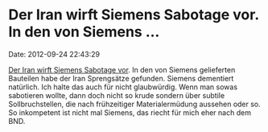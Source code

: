 Der Iran wirft Siemens Sabotage vor. In den von Siemens \...
============================================================

Date: 2012-09-24 22:43:29

[Der Iran wirft Siemens Sabotage
vor](http://www.tagesschau.de/ausland/siemens-iran102.html). In den von
Siemens gelieferten Bauteilen habe der Iran Sprengsätze gefunden.
Siemens dementiert natürlich. Ich halte das auch für nicht glaubwürdig.
Wenn man sowas sabotieren wollte, dann doch nicht so krude sondern über
subtile Sollbruchstellen, die nach frühzeitiger Materialermüdung
aussehen oder so. So inkompetent ist nicht mal Siemens, das riecht für
mich eher nach dem BND.
